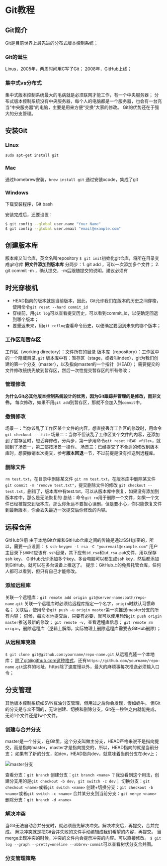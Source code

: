 # Git教程
## Git简介
Git是目前世界上最先进的分布式版本控制系统；
### Git的诞生
Linus，2005年，两周时间用C写了Git；
2008年，GitHub上线；
### 集中式vs分布式
集中式版本控制系统最大的毛病就是必须联网才能工作，有一个中央服务器；
分布式版本控制系统没有中央服务器，每个人的电脑都是一个服务器，也会有一台充当“中央服务器”的电脑，主要是用来方便“交换”大家的修改。
Git的优势还在于强大的分支管理。
## 安装Git
### Linux
`sudo apt-get install git`
### Mac
通过homebrew安装，`brew install git`
通过安装xcode，集成了git
### Windows
下载安装程序，Git bash

安装完成后，还要设置：
```bash
$ git config --global user.name "Your Name"
$ git config --global user.email "email@example.com"
```
## 创建版本库
版本库又叫仓库，英文名叫repository
`$ git init`初始化git仓库，将所在目录变成git仓库
__把文件添加到版本库__
分两步：1. git add <file>，可以一次添加多个文件；
2. git commit -m <message>，确认提交，-m后跟随提交的说明，建议必须有

## 时光穿梭机
* HEAD指向的版本就是当前版本，因此，Git允许我们在版本的历史之间穿梭，使用命令`git reset --hard commit_id`
* 穿梭前，用`git log`可以查看提交历史，可以看到commit_id，以便确定回退到哪个版本；
* 要重返未来，用`git reflog`查看命令历史，以便确定要回到未来的哪个版本；

### 工作区和暂存区
工作区（working directory）：文件所在的目录
版本库（repository）：工作区中的一个隐藏目录`.git`
版本库中有：暂存区（stage，或者叫index），git为我们创建的第一个分支（master），以及指向master的一个指针（HEAD）；
需要提交的文件修改统统先放到暂存区，然后一次性提交暂存区的所有修改；

### 管理修改
**为什么Git必其他版本控制系统设计的优秀，因为Git跟踪并管理的是修改，而非文件。**
每次修改，如果不用`git add`到暂存区，那就不会加入到`commit`中。

### 撤销修改
场景一：当你该乱了工作区某个文件的内容，想直接丢弃工作区的修改时，用命令`git checkout -- file`
场景二：当你不但该乱了工作区某个文件的内容，还添加到了暂存区时，想丢弃修改，分两步，第一步用命令`git reset HEAD <file>`，就回到了场景一，第二部按场景一操作。
场景三：已经提交了不合适的修改到版本库时，想要撤销本次提交，参考**版本回退**一节，不过前提是没有推送到远程库。

### 删除文件
`rm test.txt`，在目录中删除某文件
`git rm test.txt`，在版本库中删除某文件
`git commit -m "remove test.txt"`，提交删除文件的修改
`git checkout -- test.txt`，删错了，版本库中有test.txt，可以从版本库中恢复，如果没有添加到版本库中，那么是无法恢复的
总结：命令`git rm`用于删除一个文件，如果一个文件已经被提交到版本库，那么你永远不要担心误删，但是要小心，你只能恢复文件到最新版本，你会丢失最近一次提交后你修改的内容。

## 远程仓库
GitHub注册
由于本地Git仓库和GitHub仓库之间的传输是通过SSH加密的，所以，需要一点设置：
`$ ssh-keygen -t rsa -C "youremail@example.com"`
用户主目录下`$HOME`应该有`.ssh`目录，其下应有`id_rsa`和`id_rsa.pub`文件，用以保存ssh key。
GitHub允许添加多个key。多台电脑可以都生成ssh key，然后都添加到GitHub，就可以在多台设备上推送了。
提示：GitHub上的免费托管仓库，任何人都可以看到，但只有自己才能修改。
### 添加远程库
关联一个远程库：`git remote add origin git@server-name:path/repo-name.git`
关联一个远程库时必须给远程库指定一个名字，`origin`时默认习惯命名；
关联后，使用命令`git push -u origin master`第一次推送master分支的所有内容；
伺候，每次本地提交后，只要有必要，就可以使用玲玲`git push origin master`推送最新的修改；
`git remote -v`，查看远程库信息；
`git remote rm origin`，删除远程库（逻辑上解绑，实际物理上删除远程库需要去GitHub删除）；
### 从远程库克隆
`$ git clone git@github.com:yourname/repo-name.git`
从远程克隆一个本地库；
除了git@github.com这种格式，还有`https://github.com/yourname/repo-name.git`这样的地址，https除了速度慢以外，最大的麻烦事每次推送必须输入口令；

## 分支管理
其他版本控制系统如SVN豆油分支管理，但用过之后你会发现，慢如蜗牛。
但Git的分支是与众不同的，无论创建、切换和删除分支，Git在一秒钟之内就能完成，无论1个文件还是1w个文件。
### 创建与合并分支
master是一个分支，在Git里，这个分支叫做主分支，HEAD严格来说不是指向提交，而是指向master，master才是指向提交的，所以，HEAD指向的就是当前分支；
如果有了新的分支，如dev，HEAD指向dev，就意味着当前分支在dev上；

![master分支](https://www.liaoxuefeng.com/files/attachments/919022325462368/0 "master分支")

查看分支：`git branch`
创建分支：`git branch <name>` ？我没看到这个用法，创建分支用的是`git checkout -b dev`，`git switch -c dev`；
切换分支：`git checkout <name>`或者`git switch <name>`
创建+切换分支：`git checkout -b <name>`或者`git switch -c <name>`
合并某分支到当前分支：`git merge <name>`
删除分支：`git branch -d <name>`
### 解决冲突
当Git无法自动合并分支时，就必须首先解决冲突。解决冲突后，再提交，合并完成。
解决冲突就是把Git合并失败的文件手动编辑成我们希望的内容，再提交。
当merge出现冲突的时候，冲突的文件内会提示冲突的内容。可以直接修改。
`$ git log --graph --pretty=oneline --abbrev-commit`可以查看树状分支合并图。
### 分支管理策略


